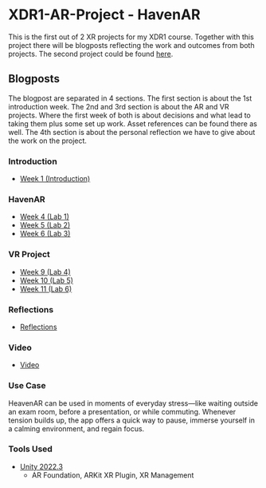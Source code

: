 # XDR1-AR-Project - HavenAR

This is the first out of 2 XR projects for my XDR1 course. Together with this project there will be blogposts reflecting the work and outcomes from both projects. The second project could be found [here](https://github.com/Mar7inD/XRD1-VR-Project).

## Blogposts
The blogpost are separated in 4 sections. The first section is about the 1st introduction week. The 2nd and 3rd section is about the AR and VR projects. Where the first week of both is about decisions and what lead to taking them plus some set up work. Asset references can be found there as well. The 4th section is about the personal reflection we have to give about the work on the project.  

### Introduction
- [Week 1 (Introduction)](blogposts/week1_introduction.md)

### HavenAR
- [Week 4 (Lab 1)](blogposts/week4_lab1.md)
- [Week 5 (Lab 2)](blogposts/week5_lab2.md)
- [Week 6 (Lab 3)](blogposts/week6_lab3.md)

### VR Project
- [Week 9 (Lab 4)](blogposts/week7_lab4.md)
- [Week 10 (Lab 5)](blogposts/week8_lab5.md)
- [Week 11 (Lab 6)](blogposts/week9_lab6.md)

### Reflections
- [Reflections](blogposts/reflections.md)

### Video
- [Video]()

### Use Case

HeavenAR can be used in moments of everyday stress—like waiting outside an exam room, before a presentation, or while commuting. Whenever tension builds up, the app offers a quick way to pause, immerse yourself in a calming environment, and regain focus.

### Tools Used
- [Unity 2022.3](https://unity.com/)
  - AR Foundation, ARKit XR Plugin, XR Management

